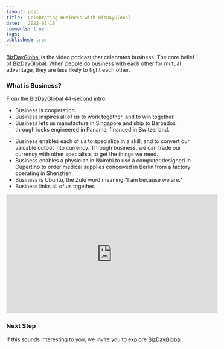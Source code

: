 ```yaml
---
layout: post
title:  Celebrating Business with BizDayGlobal
date:   2022-03-18
comments: true
tags: 
published: true
---
```

[BizDayGlobal](https://bizdayglobal.com) is the video podcast that celebrates business. The core belief of BizDayGlobal: When people do business with each other for mutual advantage, they are less likely to fight each other.

### What is Business?

From the [BizDayGlobal](https://bizdayglobal.com) 44-second intro:

* Business is cooperation.
* Business inspires all of us to work together, and to win together.
* Business lets us manufacture in Singapore and ship to Barbados through locks engineered in Panama, financed in Switzerland.

<!--more-->

* Business enables each of us to specialize in a skill, and to convert our valuable output into currency. Through business, we can trade our currency with other specialists to get the things we need.
* Business enables a physician in Nairobi to use a computer designed in Cupertino to order medical supplies conceived in Berlin from a factory operating in Shenzhen.
* Business is Ubuntu, the Zulu word meaning "I am because we are."
* Business links all of us together.

<iframe width="560" height="315" src="https://www.youtube.com/embed/_WSg7jV8l_k" title="YouTube video player" frameborder="0" allow="accelerometer; autoplay; clipboard-write; encrypted-media; gyroscope; picture-in-picture" allowfullscreen></iframe>


### Next Step

If this sounds interesting to you, we invite you to explore [BizDayGlobal](https://bizdayglobal.com).
